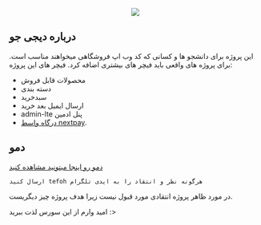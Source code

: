 <p align="center"><img src="http://tefo.ir/img/digijoo project.png"></p>

## درباره دیجی جو

این پروژه برای دانشجو ها و کسانی که کد وب اپ فروشگاهی میخواهند مناسب است. برای پروژه های واقعی باید فیچر های بیشتری اضافه کرد. فیچر های این پروژه:
- محصولات قابل فروش
- دسته بندی
- سبدخرید
- ارسال ایمیل بعد خرید
- admin-lte پنل ادمین 
- [درگاه واسط nextpay](https://nextpay.org).

## دمو 

 [دمو رو اینجا میتونید مشاهده کنید](https://tefo.ir)  
 
    ارسال کنید tefoh هرگونه نظر و انتقاد را به ایدی تلگرام 
  

در مورد ظاهر پروژه انتقادی مورد قبول نیست زیرا هدف پروژه چیز دیگریست.

امید وارم از این سورس لذت ببرید‌  :>